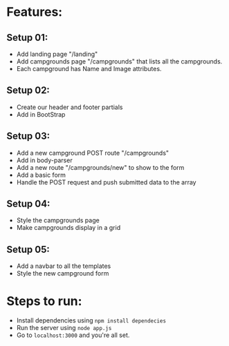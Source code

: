 # Features:

## Setup 01:
- Add landing page "/landing"
- Add campgrounds page "/campgrounds" that lists all the campgrounds.
- Each campground has Name and Image attributes.

## Setup 02:
- Create our header and footer partials
- Add in BootStrap

## Setup 03:
- Add a new campground POST route "/campgrounds"
- Add in body-parser
- Add a new route "/campgrounds/new" to show to the form
- Add a basic form
- Handle the POST request and push submitted data to the array

## Setup 04:
- Style the campgrounds page
- Make campgrounds display in a grid

## Setup 05:
- Add a navbar to all the templates
- Style the new campground form

# Steps to run:
- Install dependencies using `npm install dependecies`
- Run the server using `node app.js`
- Go to `localhost:3000` and you're all set.
